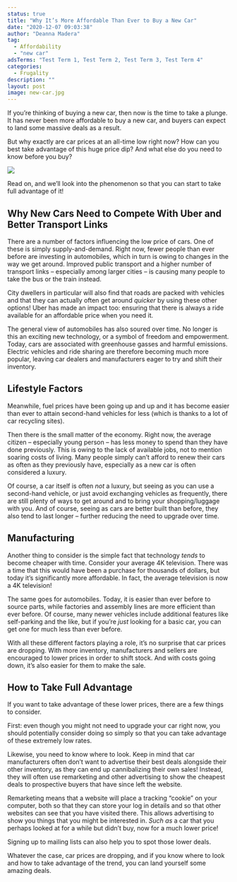 ```yaml
---
status: true
title: "Why It’s More Affordable Than Ever to Buy a New Car"
date: "2020-12-07 09:03:38"
author: "Deanna Madera"
tag:
  - Affordability
  - "new car"
adsTerms: "Test Term 1, Test Term 2, Test Term 3, Test Term 4"
categories:
  - Frugality
description: ""
layout: post
image: new-car.jpg
---
```


If you’re thinking of buying a new car, then now is the time to take a plunge. It has never been more affordable to buy a new car, and buyers can expect to land some massive deals as a result.

But why exactly are car prices at an all-time low right now? How can you best take advantage of this huge price dip? And what else do you need to know before you buy?

![](/posts/new-car.jpg)

Read on, and we’ll look into the phenomenon so that you can start to take full advantage of it!

## Why New Cars Need to Compete With Uber and Better Transport Links

There are a number of factors influencing the low price of cars. One of these is simply supply-and-demand. Right now, fewer people than ever before are investing in automobiles, which in turn is owing to changes in the way we get around. Improved public transport and a higher number of transport links – especially among larger cities – is causing many people to take the bus or the train instead.

City dwellers in particular will also find that roads are packed with vehicles and that they can actually often get around _quicker_ by using these other options! Uber has made an impact too: ensuring that there is always a ride available for an affordable price when you need it.

The general view of automobiles has also soured over time. No longer is this an exciting new technology, or a symbol of freedom and empowerment. Today, cars are associated with greenhouse gasses and harmful emissions. Electric vehicles and ride sharing are therefore becoming much more popular, leaving car dealers and manufacturers eager to try and shift their inventory.

## Lifestyle Factors

Meanwhile, fuel prices have been going up and up and it has become easier than ever to attain second-hand vehicles for less (which is thanks to a lot of car recycling sites).

Then there is the small matter of the economy. Right now, the average citizen – especially young person – has less money to spend than they have done previously. This is owing to the lack of available jobs, not to mention soaring costs of living. Many people simply can’t afford to renew their cars as often as they previously have, especially as a new car is often considered a luxury.

Of course, a car itself is often _not_ a luxury, but seeing as you can use a second-hand vehicle, or just avoid exchanging vehicles as frequently, there are still plenty of ways to get around and to bring your shopping/luggage with you. And of course, seeing as cars are better built than before, they also tend to last longer – further reducing the need to upgrade over time.

## Manufacturing

Another thing to consider is the simple fact that technology _tends_ to become cheaper with time. Consider your average 4K television. There was a time that this would have been a purchase for thousands of dollars, but today it’s significantly more affordable. In fact, the average television is now a 4K television!

The same goes for automobiles. Today, it is easier than ever before to source parts, while factories and assembly lines are more efficient than ever before. Of course, many newer vehicles include additional features like self-parking and the like, but if you’re _just_ looking for a basic car, you can get one for much less than ever before.

With all these different factors playing a role, it’s no surprise that car prices are dropping. With more inventory, manufacturers and sellers are encouraged to lower prices in order to shift stock. And with costs going down, it’s also easier for them to make the sale.

## How to Take Full Advantage

If you want to take advantage of these lower prices, there are a few things to consider.

First: even though you might not need to upgrade your car right now, you should potentially consider doing so simply so that you can take advantage of these extremely low rates.

Likewise, you need to know where to look. Keep in mind that car manufacturers often don’t want to advertise their best deals alongside their other inventory, as they can end up cannibalizing their own sales! Instead, they will often use remarketing and other advertising to show the cheapest deals to prospective buyers that have since left the website.

Remarketing means that a website will place a tracking “cookie” on your computer, both so that they can store your log in details and so that other websites can see that you have visited there. This allows advertising to show you things that you might be interested in. _Such as_ a car that you perhaps looked at for a while but didn’t buy, now for a much lower price!

Signing up to mailing lists can also help you to spot those lower deals.

Whatever the case, car prices are dropping, and if you know where to look and how to take advantage of the trend, you can land yourself some amazing deals.
